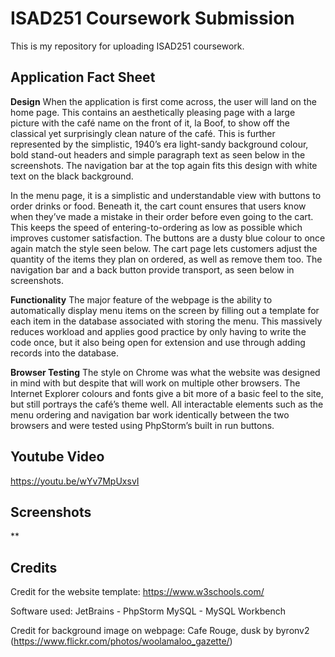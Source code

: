 # ISAD251 Coursework Submission
This is my repository for uploading ISAD251 coursework.

## Application Fact Sheet
**Design**
When the application is first come across, the user will land on the home page. This contains an aesthetically pleasing page with a large picture with the café name on the front of it, la Boof, to show off the classical yet surprisingly clean nature of the café. This is further represented by the simplistic, 1940’s era light-sandy background colour, bold stand-out headers and simple paragraph text as seen below in the screenshots. The navigation bar at the top again fits this design with white text on the black background.

In the menu page, it is a simplistic and understandable view with buttons to order drinks or food. Beneath it, the cart count ensures that users know when they’ve made a mistake in their order before even going to the cart. This keeps the speed of entering-to-ordering as low as possible which improves customer satisfaction. The buttons are a dusty blue colour to once again match the style seen below.
The cart page lets customers adjust the quantity of the items they plan on ordered, as well as remove them too. The navigation bar and a back button provide transport, as seen below in screenshots.

**Functionality**
The major feature of the webpage is the ability to automatically display menu items on the screen by filling out a template for each item in the database associated with storing the menu. This massively reduces workload and applies good practice by only having to write the code once, but it also being open for extension and use through adding records into the database.

**Browser Testing**
The style on Chrome was what the website was designed in mind with but despite that will work on multiple other browsers. The Internet Explorer colours and fonts give a bit more of a basic feel to the site, but still portrays the café’s theme well.
All interactable elements such as the menu ordering and navigation bar work identically between the two browsers and were tested using PhpStorm’s built in run buttons.


## Youtube Video
https://youtu.be/wYv7MpUxsvI

## Screenshots


**

## Credits
Credit for the website template: https://www.w3schools.com/

Software used:
JetBrains - PhpStorm
MySQL - MySQL Workbench

Credit for background image on webpage: Cafe Rouge, dusk by byronv2 (https://www.flickr.com/photos/woolamaloo_gazette/)
